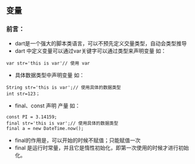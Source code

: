 ## 变量

### 前言：

* dart是一个强大的脚本类语言，可以不预先定义交量类型，自动会类型推导
*  dart 中定义变量可以通过var关键字可以通过类型来声明变量
如：
```
var str='this is var'// 使用 var
```
*  具体数据类型中声明变量
如：
```
String str='this is var';// 使用具体的数据类型
int str=123；
```
*  final、const 声明 产量
如：
```
const PI = 3.14159;
final str='this is var';// 使用具体的数据类型
final a = new DateTime.now();
```
* final的作用是，可以开始的时候不赋值；只能赋值一次
* final 是运行时常量，并且它是惰性初始化，即第一次使用的时候才进行初始化。